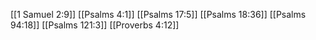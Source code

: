 [[1 Samuel 2:9]]
[[Psalms 4:1]]
[[Psalms 17:5]]
[[Psalms 18:36]]
[[Psalms 94:18]]
[[Psalms 121:3]]
[[Proverbs 4:12]]
